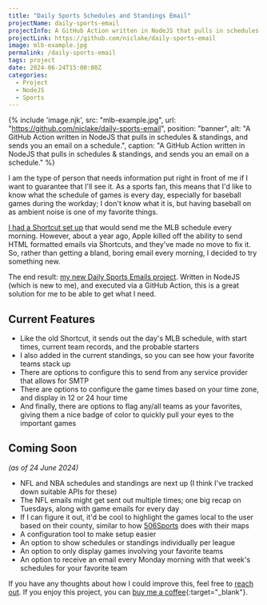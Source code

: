 ```yaml
---
title: "Daily Sports Schedules and Standings Email"
projectName: daily-sports-email
projectInfo: A GitHub Action written in NodeJS that pulls in schedules & standings, and sends you an email on a schedule.
projectLink: https://github.com/niclake/daily-sports-email
image: mlb-example.jpg
permalink: /daily-sports-email
tags: project
date: 2024-06-24T15:00:00Z
categories: 
  - Project
  - NodeJS
  - Sports
---
```


{% include 'image.njk',
  src: "mlb-example.jpg",
  url: "https://github.com/niclake/daily-sports-email",
  position: "banner",
  alt: "A GitHub Action written in NodeJS that pulls in schedules & standings, and sends you an email on a schedule.",
  caption: "A GitHub Action written in NodeJS that pulls in schedules & standings, and sends you an email on a schedule."
%}

I am the type of person that needs information put right in front of me if I want to guarantee that I'll see it. As a sports fan, this means that I'd like to know what the schedule of games is every day, especially for baseball games during the workday; I don't know what it is, but having baseball on as ambient noise is one of my favorite things.

[I had a Shortcut set up](/mlb-schedule-shortcut) that would send me the MLB schedule every morning. However, about a year ago, Apple killed off the ability to send HTML formatted emails via Shortcuts, and they've made no move to fix it. So, rather than getting a bland, boring email every morning, I decided to try something new.

The end result: [my new Daily Sports Emails project](https://github.com/niclake/daily-sports-email). Written in NodeJS (which is new to me), and executed via a GitHub Action, this is a great solution for me to be able to get what I need.

## Current Features

- Like the old Shortcut, it sends out the day's MLB schedule, with start times, current team records, and the probable starters
- I also added in the current standings, so you can see how your favorite teams stack up
- There are options to configure this to send from any service provider that allows for SMTP
- There are options to configure the game times based on your time zone, and display in 12 or 24 hour time
- And finally, there are options to flag any/all teams as your favorites, giving them a nice badge of color to quickly pull your eyes to the important games

## Coming Soon

*(as of 24 June 2024)*

- NFL and NBA schedules and standings are next up (I think I've tracked down suitable APIs for these)
- The NFL emails might get sent out multiple times; one big recap on Tuesdays, along with game emails for every day
- If I can figure it out, it'd be cool to highlight the games local to the user based on their county, similar to how [506Sports](https://506sports.com) does with their maps
- A configuration tool to make setup easier
- An option to show schedules or standings individually per league
- An option to only display games involving your favorite teams
- An option to receive an email every Monday morning with that week's schedules for your favorite team

If you have any thoughts about how I could improve this, feel free to [reach out](/hello). If you enjoy this project, you can [buy me a coffee](https://ko-fi.com/niclake){:target="_blank"}.
